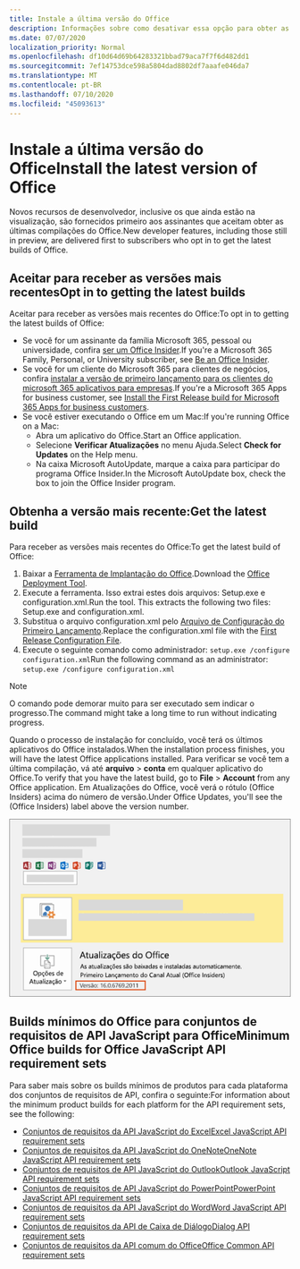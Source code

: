 ```yaml
---
title: Instale a última versão do Office
description: Informações sobre como desativar essa opção para obter as versões mais recentes do Office.
ms.date: 07/07/2020
localization_priority: Normal
ms.openlocfilehash: df10d64d69b64283321bbad79aca7f7f6d482dd1
ms.sourcegitcommit: 7ef14753dce598a5804dad8802df7aaafe046da7
ms.translationtype: MT
ms.contentlocale: pt-BR
ms.lasthandoff: 07/10/2020
ms.locfileid: "45093613"
---
```

# <a name="install-the-latest-version-of-office"></a><span data-ttu-id="9685f-103">Instale a última versão do Office</span><span class="sxs-lookup"><span data-stu-id="9685f-103">Install the latest version of Office</span></span>

<span data-ttu-id="9685f-104">Novos recursos de desenvolvedor, inclusive os que ainda estão na visualização, são fornecidos primeiro aos assinantes que aceitam obter as últimas compilações do Office.</span><span class="sxs-lookup"><span data-stu-id="9685f-104">New developer features, including those still in preview, are delivered first to subscribers who opt in to get the latest builds of Office.</span></span>

## <a name="opt-in-to-getting-the-latest-builds"></a><span data-ttu-id="9685f-105">Aceitar para receber as versões mais recentes</span><span class="sxs-lookup"><span data-stu-id="9685f-105">Opt in to getting the latest builds</span></span>

<span data-ttu-id="9685f-106">Aceitar para receber as versões mais recentes do Office:</span><span class="sxs-lookup"><span data-stu-id="9685f-106">To opt in to getting the latest builds of Office:</span></span>

- <span data-ttu-id="9685f-107">Se você for um assinante da família Microsoft 365, pessoal ou universidade, confira [ser um Office Insider](https://insider.office.com).</span><span class="sxs-lookup"><span data-stu-id="9685f-107">If you're a Microsoft 365 Family, Personal, or University subscriber, see [Be an Office Insider](https://insider.office.com).</span></span>
- <span data-ttu-id="9685f-108">Se você for um cliente do Microsoft 365 para clientes de negócios, confira [instalar a versão de primeiro lançamento para os clientes do microsoft 365 aplicativos para empresas](https://support.office.com/article/Install-the-First-Release-build-for-Office-365-for-business-customers-4dd8ba40-73c0-4468-b778-c7b744d03ead).</span><span class="sxs-lookup"><span data-stu-id="9685f-108">If you're a Microsoft 365 Apps for business customer, see [Install the First Release build for Microsoft 365 Apps for business customers](https://support.office.com/article/Install-the-First-Release-build-for-Office-365-for-business-customers-4dd8ba40-73c0-4468-b778-c7b744d03ead).</span></span>
- <span data-ttu-id="9685f-109">Se você estiver executando o Office em um Mac:</span><span class="sxs-lookup"><span data-stu-id="9685f-109">If you're running Office on a Mac:</span></span>
  - <span data-ttu-id="9685f-110">Abra um aplicativo do Office.</span><span class="sxs-lookup"><span data-stu-id="9685f-110">Start an Office application.</span></span>
  - <span data-ttu-id="9685f-111">Selecione **Verificar Atualizações** no menu Ajuda.</span><span class="sxs-lookup"><span data-stu-id="9685f-111">Select **Check for Updates** on the Help menu.</span></span>
  - <span data-ttu-id="9685f-112">Na caixa Microsoft AutoUpdate, marque a caixa para participar do programa Office Insider.</span><span class="sxs-lookup"><span data-stu-id="9685f-112">In the Microsoft AutoUpdate box, check the box to join the Office Insider program.</span></span>

## <a name="get-the-latest-build"></a><span data-ttu-id="9685f-113">Obtenha a versão mais recente:</span><span class="sxs-lookup"><span data-stu-id="9685f-113">Get the latest build</span></span>

<span data-ttu-id="9685f-114">Para receber as versões mais recentes do Office:</span><span class="sxs-lookup"><span data-stu-id="9685f-114">To get the latest build of Office:</span></span>

1. <span data-ttu-id="9685f-115">Baixar a [Ferramenta de Implantação do Office](https://www.microsoft.com/download/details.aspx?id=49117).</span><span class="sxs-lookup"><span data-stu-id="9685f-115">Download the [Office Deployment Tool](https://www.microsoft.com/download/details.aspx?id=49117).</span></span>
2. <span data-ttu-id="9685f-p101">Execute a ferramenta. Isso extrai estes dois arquivos: Setup.exe e configuration.xml.</span><span class="sxs-lookup"><span data-stu-id="9685f-p101">Run the tool. This extracts the following two files: Setup.exe and configuration.xml.</span></span>
3. <span data-ttu-id="9685f-118">Substitua o arquivo configuration.xml pelo [Arquivo de Configuração do Primeiro Lançamento](https://raw.githubusercontent.com/OfficeDev/Office-Add-in-Commands-Samples/master/Tools/FirstReleaseConfig/configuration.xml).</span><span class="sxs-lookup"><span data-stu-id="9685f-118">Replace the configuration.xml file with the [First Release Configuration File](https://raw.githubusercontent.com/OfficeDev/Office-Add-in-Commands-Samples/master/Tools/FirstReleaseConfig/configuration.xml).</span></span>
4. <span data-ttu-id="9685f-119">Execute o seguinte comando como administrador: `setup.exe /configure configuration.xml`</span><span class="sxs-lookup"><span data-stu-id="9685f-119">Run the following command as an administrator:  `setup.exe /configure configuration.xml`</span></span>

> [!NOTE]
> <span data-ttu-id="9685f-120">O comando pode demorar muito para ser executado sem indicar o progresso.</span><span class="sxs-lookup"><span data-stu-id="9685f-120">The command might take a long time to run without indicating progress.</span></span>

<span data-ttu-id="9685f-121">Quando o processo de instalação for concluído, você terá os últimos aplicativos do Office instalados.</span><span class="sxs-lookup"><span data-stu-id="9685f-121">When the installation process finishes, you will have the latest Office applications installed.</span></span> <span data-ttu-id="9685f-122">Para verificar se você tem a última compilação, vá até **arquivo** > **conta** em qualquer aplicativo do Office.</span><span class="sxs-lookup"><span data-stu-id="9685f-122">To verify that you have the latest build, go to **File** > **Account** from any Office application.</span></span> <span data-ttu-id="9685f-123">Em Atualizações do Office, você verá o rótulo (Office Insiders) acima do número de versão.</span><span class="sxs-lookup"><span data-stu-id="9685f-123">Under Office Updates, you'll see the (Office Insiders) label above the version number.</span></span>

![Uma captura de tela que mostra informações do produto com o rótulo Office Insiders](../images/office-insiders-label.png)

## <a name="minimum-office-builds-for-office-javascript-api-requirement-sets"></a><span data-ttu-id="9685f-125">Builds mínimos do Office para conjuntos de requisitos de API JavaScript para Office</span><span class="sxs-lookup"><span data-stu-id="9685f-125">Minimum Office builds for Office JavaScript API requirement sets</span></span>

<span data-ttu-id="9685f-126">Para saber mais sobre os builds mínimos de produtos para cada plataforma dos conjuntos de requisitos de API, confira o seguinte:</span><span class="sxs-lookup"><span data-stu-id="9685f-126">For information about the minimum product builds for each platform for the API requirement sets, see the following:</span></span>

- [<span data-ttu-id="9685f-127">Conjuntos de requisitos da API JavaScript do Excel</span><span class="sxs-lookup"><span data-stu-id="9685f-127">Excel JavaScript API requirement sets</span></span>](../reference/requirement-sets/excel-api-requirement-sets.md)
- [<span data-ttu-id="9685f-128">Conjuntos de requisitos da API JavaScript do OneNote</span><span class="sxs-lookup"><span data-stu-id="9685f-128">OneNote JavaScript API requirement sets</span></span>](../reference/requirement-sets/onenote-api-requirement-sets.md)
- [<span data-ttu-id="9685f-129">Conjuntos de requisitos de API JavaScript do Outlook</span><span class="sxs-lookup"><span data-stu-id="9685f-129">Outlook JavaScript API requirement sets</span></span>](../reference/requirement-sets/outlook-api-requirement-sets.md)
- [<span data-ttu-id="9685f-130">Conjuntos de requisitos de API JavaScript do PowerPoint</span><span class="sxs-lookup"><span data-stu-id="9685f-130">PowerPoint JavaScript API requirement sets</span></span>](../reference/requirement-sets/powerpoint-api-requirement-sets.md)
- [<span data-ttu-id="9685f-131">Conjuntos de requisitos da API JavaScript do Word</span><span class="sxs-lookup"><span data-stu-id="9685f-131">Word JavaScript API requirement sets</span></span>](../reference/requirement-sets/word-api-requirement-sets.md)
- [<span data-ttu-id="9685f-132">Conjuntos de requisitos da API de Caixa de Diálogo</span><span class="sxs-lookup"><span data-stu-id="9685f-132">Dialog API requirement sets</span></span>](../reference/requirement-sets/dialog-api-requirement-sets.md)
- [<span data-ttu-id="9685f-133">Conjuntos de requisitos da API comum do Office</span><span class="sxs-lookup"><span data-stu-id="9685f-133">Office Common API requirement sets</span></span>](../reference/requirement-sets/office-add-in-requirement-sets.md)
